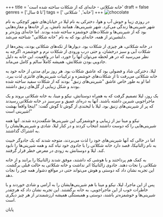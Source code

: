 +++
title = 'خانه شکلاتی - خانه‌ای که از شکلات ساخته شده است'
draft = false
genres = ['تا ۵ سال']
tags = [' خانه', ' شکلاتی']
+++
![chocolate](/92.Choco.jpg)

در روزی زیبا و خوش آب و هوا، دخترکی به نام لیلا در خیابان‌های شهر کوچکی به نام شهر شیرینی‌ها زندگی می‌کرد. شهر شیرینی‌ها، همانند نامش، پر از خانه‌ها و مغازه‌هایی بود که از شیرینی‌ها و شکلات‌های خوشمزه ساخته شده بودند. اما خانه‌ای ویژه‌تر و دلنشین‌تر از همه، خانه‌ای بود که به نام "خانه شکلاتی" شناخته می‌شد.

در خانه شکلاتی، هر چیزی از شکلات بود. دیوارها از تکه‌های شکلاتی بودند، پنجره‌ها از شکلات آبی و سبز درخشان، و حتی درب ورودی از شکلات نرم و خوشمزه. اگرچه به نظر می‌رسید که در هر لحظه می‌توان آنها را خورد، اما در واقعیت، این خانه به دلیل جادویی بودن شکلاتش، همیشه کاملاً سالم و کامل می‌ماند.

لیلا، دخترکی شاد و فضولی بود که عاشق شکلات بود. هر روز برای مدتی از خانه خود به خانه شکلاتی می‌رفت تا از شکلات‌های خوشمزه و ترکیبات شیرینی‌های فانتزی لذت ببرد. اما او به طور خاص عاشق "شیرینی‌های زنبق" بودند که از شکلات سفید ساخته شده بودند و شکل زیبایی از گل‌های زنبق داشتند.

یک روز، لیلا تصمیم گرفت که به همراه دوستانش، نیکو و مینا، به خانه شکلاتی بروند و یک ماجراجویی شیرین داشته باشند. آنها به دره‌ای عمیق و سرسبز در خانه شکلاتی رسیدند که پر از شیرینی‌های زنبق بود. لیلا با لبخندی از گوش تا گوش گفت: "اینجا واقعاً بهشت شیرینی است!"

نیکو و مینا نیز از زیبایی و خوشمزگی این شیرینی‌ها شگفت‌زده شدند. آنها همه شیرینی‌هایی را که دوست داشتند انتخاب کردند و در کنار لیلا، شادی و شیرینی‌هایشان را به اشتراک گذاشتند.

اما در حالی که آنها شیرینی‌های خود را لذت می‌بردند، متوجه شدند که یک جادوگر خبیث به نام زالتانیکا، قصد دارد خانه شکلاتی را با جادوی خود تباه کند و همه شیرینی‌ها را نابود کند. لیلا و دوستانش به زودی در معرض خطر قرار گرفتند.

به کمک هم پرداختند و با هوشی که داشتند، موفق شدند زالتانیکا را برانند و از خانه شکلاتی را نجات دهند. جادوی زالتانیکا اثر نداشت و خانه شکلاتی به حالت قبلی برگشت. این تجربه نشان داد که دوستی و هوش می‌تواند حتی در مواقع دشوار همه چیز را نجات دهد.

پس از این ماجرا، لیلا، نیکو و مینا با هم شیرینی‌هایشان را به آرامی و شادی خوردند و با خاطرات خوب از این ماجراجویی، به خانه برگشتند. این تجربه نشان داد که هرچقدر شیرینی‌ها و خوشمزه‌تر باشند، دوستی و همبستگی همیشه ارزشمندتر از هر چیز دیگری است.

پایان